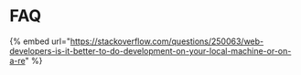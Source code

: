 # FAQ

{% embed url="https://stackoverflow.com/questions/250063/web-developers-is-it-better-to-do-development-on-your-local-machine-or-on-a-re" %}

